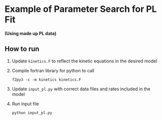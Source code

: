 # Example of Parameter Search for PL Fit

**(Using made up PL data)**

## How to run
1. Update `kinetics.F` to reflect the kinetic equations in the desired model

2. Compile fortran library for python to call

	`f2py3 -c -m kinetics kinetics.F`

3. Update `input_pl.py` with correct data files and rates included in the model

4. Run input file

	`python input_pl.py`
